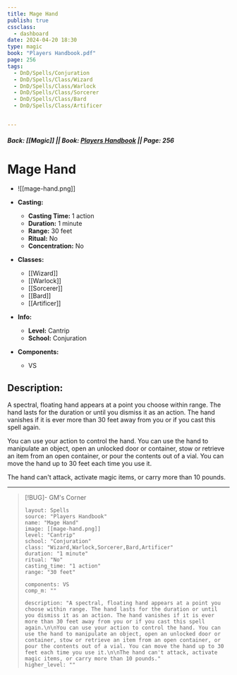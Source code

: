 ```yaml
---
title: Mage Hand
publish: true
cssclass:
  - dashboard
date: 2024-04-20 18:30
type: magic
book: "Players Handbook.pdf"
page: 256
tags:
  - DnD/Spells/Conjuration
  - DnD/Spells/Class/Wizard
  - DnD/Spells/Class/Warlock
  - DnD/Spells/Class/Sorcerer
  - DnD/Spells/Class/Bard
  - DnD/Spells/Class/Artificer


---
```


##### Back: [[Magic]] || Book: [Players Handbook](https://drive.google.com/drive/folders/1O5bhpYizcIT5xxAoLOuzCRht_PVS7VSG?usp=sharing) || Page: 256

# Mage Hand
- ![[mage-hand.png]]
- **Casting:**
    - **Casting Time:** 1 action
    - **Duration:** 1 minute
    - **Range:** 30 feet
    - **Ritual:** No
    - **Concentration:** No
- **Classes:**
    - [[Wizard]]
    - [[Warlock]]
    - [[Sorcerer]]
    - [[Bard]]
    - [[Artificer]]

- **Info:**
    - **Level:** Cantrip
    - **School:** Conjuration
- **Components:**
    - VS


## Description:
A spectral, floating hand appears at a point you choose within range. The hand lasts for the duration or until you dismiss it as an action. The hand vanishes if it is ever more than 30 feet away from you or if you cast this spell again.

You can use your action to control the hand. You can use the hand to manipulate an object, open an unlocked door or container, stow or retrieve an item from an open container, or pour the contents out of a vial. You can move the hand up to 30 feet each time you use it.

The hand can't attack, activate magic items, or carry more than 10 pounds.



---

> [!BUG]- GM's Corner
>
> ```statblock
> layout: Spells
> source: "Players Handbook"
> name: "Mage Hand"
> image: [[mage-hand.png]]
> level: "Cantrip"
> school: "Conjuration"
> class: "Wizard,Warlock,Sorcerer,Bard,Artificer"
> duration: "1 minute"
> ritual: "No"
> casting_time: "1 action"
> range: "30 feet"
>
> components: VS
> comp_m: ""
>
> description: "A spectral, floating hand appears at a point you choose within range. The hand lasts for the duration or until you dismiss it as an action. The hand vanishes if it is ever more than 30 feet away from you or if you cast this spell again.\n\nYou can use your action to control the hand. You can use the hand to manipulate an object, open an unlocked door or container, stow or retrieve an item from an open container, or pour the contents out of a vial. You can move the hand up to 30 feet each time you use it.\n\nThe hand can't attack, activate magic items, or carry more than 10 pounds."
> higher_level: ""
> ```
